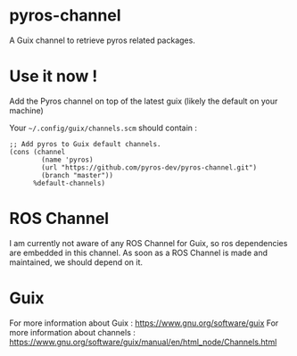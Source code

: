 # pyros-channel
A Guix channel to retrieve pyros related packages.

# Use it now !

Add the Pyros channel on top of the latest guix (likely the default on your machine)

Your `~/.config/guix/channels.scm` should contain :

```
;; Add pyros to Guix default channels.
(cons (channel
        (name 'pyros)
        (url "https://github.com/pyros-dev/pyros-channel.git")
        (branch "master"))
      %default-channels)

```

# ROS Channel

I am currently not aware of any ROS Channel for Guix, so ros dependencies are embedded in this channel.
As soon as a ROS Channel is made and maintained, we should depend on it.

# Guix
For more information about Guix : https://www.gnu.org/software/guix
For more information about channels : https://www.gnu.org/software/guix/manual/en/html_node/Channels.html

